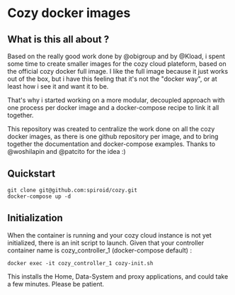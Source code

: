 # Cozy docker images

## What is this all about ?

Based on the really good work done by @obigroup and by @Kload, i spent some time to create smaller images for the cozy cloud plateform, based on the official cozy docker full image.
I like the full image because it just works out of the box, but i have this feeling that it's not the "docker way", or at least how i see it and want it to be.

That's why i started working on a more modular, decoupled approach with one process per docker image and a docker-compose recipe to link it all together.

This repository was created to centralize the work done on all the cozy docker images, as there is one github repository per image, and to bring together the documentation and docker-compose examples. Thanks to @woshilapin and @patcito for the idea  :)


## Quickstart

```
git clone git@github.com:spiroid/cozy.git
docker-compose up -d
```

## Initialization

When the container is running and your cozy cloud instance is not yet initialized, there is an init script to launch.
Given that your controller container name is cozy_controller_1 (docker-compose default) :

```
docker exec -it cozy_controller_1 cozy-init.sh
```

This installs the Home, Data-System and proxy applications, and could take a few minutes. Please be patient.
